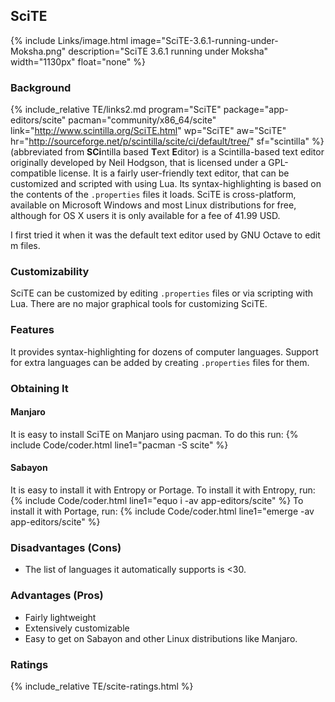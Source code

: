## SciTE
{% include Links/image.html image="SciTE-3.6.1-running-under-Moksha.png" description="SciTE 3.6.1 running under Moksha" width="1130px" float="none" %}

### Background
{% include_relative TE/links2.md program="SciTE" package="app-editors/scite" pacman="community/x86_64/scite" link="http://www.scintilla.org/SciTE.html" wp="SciTE" aw="SciTE" hr="http://sourceforge.net/p/scintilla/scite/ci/default/tree/" sf="scintilla" %} (abbreviated from <b>SCi</b>ntilla based <b>T</b>ext <b>E</b>ditor) is a Scintilla-based text editor originally developed by Neil Hodgson, that is licensed under a GPL-compatible license. It is a fairly user-friendly text editor, that can be customized and scripted with using Lua. Its syntax-highlighting is based on the contents of the `.properties` files it loads. SciTE is cross-platform, available on Microsoft Windows and most Linux distributions for free, although for OS X users it is only available for a fee of 41.99 USD.

I first tried it when it was the default text editor used by GNU Octave to edit m files.

### Customizability
SciTE can be customized by editing `.properties` files or via scripting with Lua. There are no major graphical tools for customizing SciTE.

### Features
It provides syntax-highlighting for dozens of computer languages. Support for extra languages can be added by creating `.properties` files for them.

### Obtaining It
#### Manjaro
It is easy to install SciTE on Manjaro using pacman. To do this run:
{% include Code/coder.html line1="pacman -S scite" %}

#### Sabayon
It is easy to install it with Entropy or Portage. To install it with Entropy, run:
{% include Code/coder.html line1="equo i -av app-editors/scite" %}
To install it with Portage, run:
{% include Code/coder.html line1="emerge -av app-editors/scite" %}

### Disadvantages (Cons)
* The list of languages it automatically supports is &lt;30.

### Advantages (Pros)
* Fairly lightweight
* Extensively customizable
* Easy to get on Sabayon and other Linux distributions like Manjaro.

### Ratings
{% include_relative TE/scite-ratings.html %}
